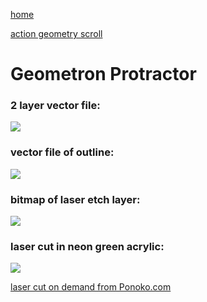 [home](index.html)

[action geometry scroll](scrolls/actiongeometry.md)

# Geometron Protractor

### 2 layer vector file:

[![](iconsymbols/protractor.svg)](iconsymbols/protractor.svg)

### vector file of outline:

[![](iconsymbols/protractoroutline.svg)](iconsymbols/protractoroutline.svg)

### bitmap of laser etch layer:

[![](iconsymbols/protractor.png)](iconsymbols/protractor.png)

### laser cut in neon green acrylic:

![](https://i.imgur.com/dXgcK8P.jpg)

[laser cut on demand from Ponoko.com](https://www.ponoko.com/)

